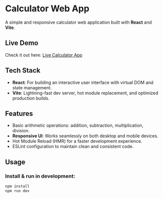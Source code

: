 # Calculator Web App

A simple and responsive calculator web application built with **React** and **Vite**.

## Live Demo
Check it out here: [Live Calculator App](https://calculator-app-tan-eight.vercel.app)

## Tech Stack
- **React**: For building an interactive user interface with virtual DOM and state management.
- **Vite**: Lightning-fast dev server, hot module replacement, and optimized production builds.

## Features
- Basic arithmetic operations: addition, subtraction, multiplication, division.
- **Responsive UI**: Works seamlessly on both desktop and mobile devices.
- Hot Module Reload (HMR) for a faster development experience.
- ESLint configuration to maintain clean and consistent code.

## Usage
### Install & run in development:
```bash
npm install
npm run dev
